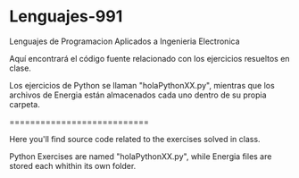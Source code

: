Lenguajes-991
=============

Lenguajes de Programacion Aplicados a Ingenieria Electronica


Aquí encontrará el código fuente relacionado con los ejercicios resueltos en clase.

Los ejercicios de Python se llaman "holaPythonXX.py", mientras que los archivos de Energia están almacenados cada uno dentro de su propia carpeta.

===========================

Here you'll find source code related to the exercises solved in class.

Python Exercises are named "holaPythonXX.py", while Energia files are stored each whithin its own folder.
